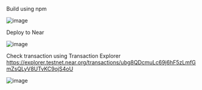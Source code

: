 Build using npm

![image](https://user-images.githubusercontent.com/95380084/160666309-048d29d3-5524-4650-9a92-28dad6cf341c.png)

Deploy to Near

![image](https://user-images.githubusercontent.com/95380084/160666454-e95a4b13-ba18-4a93-a7da-df63ad26d4db.png)

Check transaction using Transaction Explorer
https://explorer.testnet.near.org/transactions/ubg8QDcmuLc69j6hF5zLmfGmZsQLyV8UTvKC9ojS4oU

![image](https://user-images.githubusercontent.com/95380084/160666634-4ad3b771-3d43-4771-b32c-2d1b28e71604.png)

